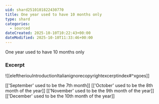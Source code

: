 ```yaml
---
uid: shard2510101822430770
title: One year used to have 10 months only
type: shard
categories:
  - sourced
dateCreated: 2025-10-10T10:22:43+00:00
dateModified: 2025-10-10T11:33:46+00:00
---
```

One year used to have 10 months only
### Excerpt
![[eleftheriouIntroductionItalianignorecopyrightexcerptindex#^xgoes]]

[['September' used to be the 7th month]]
[['October' used to be the 8th month of the year]]
[['November' used to be the 9th month of the year]]
[['December' used to be the 10th month of the year]]